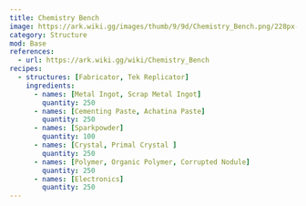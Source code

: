 ```yaml
---
title: Chemistry Bench
image: https://ark.wiki.gg/images/thumb/9/9d/Chemistry_Bench.png/228px-Chemistry_Bench.png
category: Structure
mod: Base
references:
  - url: https://ark.wiki.gg/wiki/Chemistry_Bench
recipes: 
  - structures: [Fabricator, Tek Replicator]
    ingredients: 
      - names: [Metal Ingot, Scrap Metal Ingot]
        quantity: 250
      - names: [Cementing Paste, Achatina Paste]
        quantity: 250
      - names: [Sparkpowder]
        quantity: 100
      - names: [Crystal, Primal Crystal ]
        quantity: 250
      - names: [Polymer, Organic Polymer, Corrupted Nodule]
        quantity: 250      
      - names: [Electronics]
        quantity: 250                    
---
```

